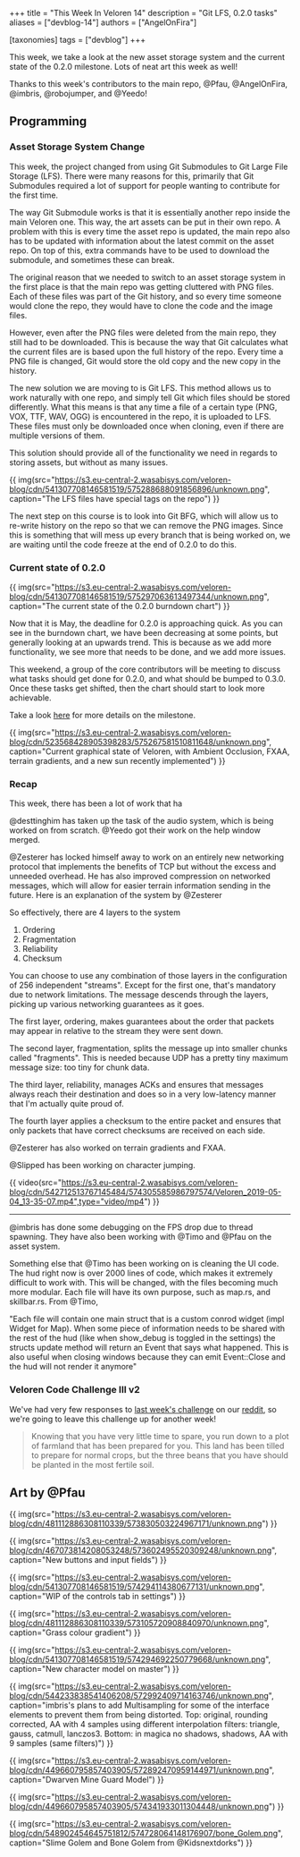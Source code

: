 +++
title = "This Week In Veloren 14"
description = "Git LFS, 0.2.0 tasks"
aliases = ["devblog-14"]
authors = ["AngelOnFira"]

[taxonomies]
tags = ["devblog"]
+++

This week, we take a look at the new asset storage system and the current state of the 0.2.0 milestone. Lots of neat art this week as well!

Thanks to this week's contributors to the main repo, @Pfau, @AngelOnFira, @imbris, @robojumper, and @Yeedo!

## Programming

### Asset Storage System Change

This week, the project changed from using Git Submodules to Git Large File Storage (LFS). There were many reasons for this, primarily that Git Submodules required a lot of support for people wanting to contribute for the first time.

The way Git Submodule works is that it is essentially another repo inside the main Veloren one. This way, the art assets can be put in their own repo. A problem with this is every time the asset repo is updated, the main repo also has to be updated with information about the latest commit on the asset repo. On top of this, extra commands have to be used to download the submodule, and sometimes these can break.

The original reason that we needed to switch to an asset storage system in the first place is that the main repo was getting cluttered with PNG files. Each of these files was part of the Git history, and so every time someone would clone the repo, they would have to clone the code and the image files.

However, even after the PNG files were deleted from the main repo, they still had to be downloaded. This is because the way that Git calculates what the current files are is based upon the full history of the repo. Every time a PNG file is changed, Git would store the old copy and the new copy in the history.

The new solution we are moving to is Git LFS. This method allows us to work naturally with one repo, and simply tell Git which files should be stored differently. What this means is that any time a file of a certain type (PNG, VOX, TTF, WAV, OGG) is encountered in the repo, it is uploaded to LFS. These files must only be downloaded once when cloning, even if there are multiple versions of them.

This solution should provide all of the functionality we need in regards to storing assets, but without as many issues.

{{ img(src="https://s3.eu-central-2.wasabisys.com/veloren-blog/cdn/541307708146581519/575288688091856896/unknown.png", caption="The LFS files have special tags on the repo") }}

The next step on this course is to look into Git BFG, which will allow us to re-write history on the repo so that we can remove the PNG images. Since this is something that will mess up every branch that is being worked on, we are waiting until the code freeze at the end of 0.2.0 to do this.

### Current state of 0.2.0

{{ img(src="https://s3.eu-central-2.wasabisys.com/veloren-blog/cdn/541307708146581519/575297063613497344/unknown.png", caption="The current state of the 0.2.0 burndown chart") }}

Now that it is May, the deadline for 0.2.0 is approaching quick. As you can see in the burndown chart, we have been decreasing at some points, but generally looking at an upwards trend. This is because as we add more functionality, we see more that needs to be done, and we add more issues.

This weekend, a group of the core contributors will be meeting to discuss what tasks should get done for 0.2.0, and what should be bumped to 0.3.0. Once these tasks get shifted, then the chart should start to look more achievable.

Take a look [here](https://gitlab.com/veloren/veloren/milestones/1) for more details on the milestone.

{{ img(src="https://s3.eu-central-2.wasabisys.com/veloren-blog/cdn/523568428905398283/575267581510811648/unknown.png", caption="Current graphical state of Veloren, with Ambient Occlusion, FXAA, terrain gradients, and a new sun recently implemented") }}

### Recap

This week, there has been a lot of work that ha

@desttinghim has taken up the task of the audio system, which is being worked on from scratch. @Yeedo got their work on the help window merged.

@Zesterer has locked himself away to work on an entirely new networking protocol that implements the benefits of TCP but without the excess and unneeded overhead. He has also improved compression on networked messages, which will allow for easier terrain information sending in the future. Here is an explanation of the system by @Zesterer

So effectively, there are 4 layers to the system

1) Ordering
2) Fragmentation
3) Reliability
4) Checksum

You can choose to use any combination of those layers in the configuration of 256 independent "streams". Except for the first one, that's mandatory due to network limitations. The message descends through the layers, picking up various networking guarantees as it goes.

The first layer, ordering, makes guarantees about the order that packets may appear in relative to the stream they were sent down.

The second layer, fragmentation, splits the message up into smaller chunks called "fragments". This is needed because UDP has a pretty tiny maximum message size: too tiny for chunk data.

The third layer, reliability, manages ACKs and ensures that messages always reach their destination and does so in a very low-latency manner that I'm actually quite proud of.

The fourth layer applies a checksum to the entire packet and ensures that only packets that have correct checksums are received on each side.

@Zesterer has also worked on terrain gradients and FXAA.

@Slipped has been working on character jumping.

{{ video(src="https://s3.eu-central-2.wasabisys.com/veloren-blog/cdn/542712513767145484/574305585986797574/Veloren_2019-05-04_13-35-07.mp4",type="video/mp4") }}

<hr>

@imbris has done some debugging on the FPS drop due to thread spawning. They have also been working with @Timo and @Pfau on the asset system.

Something else that @Timo has been working on is cleaning the UI code. The hud right now is over 2000 lines of code, which makes it extremely difficult to work with. This will be changed, with the files becoming much more modular. Each file will have its own purpose, such as map.rs, and skillbar.rs. From @Timo,

"Each file will contain one main struct that is a custom conrod widget (impl Widget for Map). When some piece of information needs to be shared with the rest of the hud (like when show_debug is toggled in the settings) the structs update method will return an Event that says what happened. This is also useful when closing windows because they can emit Event::Close and the hud will not render it anymore"

### Veloren Code Challenge III v2

We've had very few responses to [last week's challenge](https://gitlab.com/veloren/veloren-coding-challenges/tree/master/coding_challenge_3) on our [reddit](https://www.reddit.com/r/Veloren/comments/bix3zw/veloren_coding_challenge_3_solutions/), so we're going to leave this challenge up for another week!

> Knowing that you have very little time to spare, you run down to a plot of farmland that has been prepared for you. This land has been tilled to prepare for normal crops, but the three beans that you have should be planted in the most fertile soil.

## Art by @Pfau

{{ img(src="https://s3.eu-central-2.wasabisys.com/veloren-blog/cdn/481112886308110339/573830503224967171/unknown.png") }}

{{ img(src="https://s3.eu-central-2.wasabisys.com/veloren-blog/cdn/467073814208053248/573602495520309248/unknown.png", caption="New buttons and input fields") }}

{{ img(src="https://s3.eu-central-2.wasabisys.com/veloren-blog/cdn/541307708146581519/574294114380677131/unknown.png", caption="WIP of the controls tab in settings") }}

{{ img(src="https://s3.eu-central-2.wasabisys.com/veloren-blog/cdn/481112886308110339/573105720908840970/unknown.png", caption="Grass colour gradient") }}

{{ img(src="https://s3.eu-central-2.wasabisys.com/veloren-blog/cdn/541307708146581519/574294692250779668/unknown.png", caption="New character model on master") }}

{{ img(src="https://s3.eu-central-2.wasabisys.com/veloren-blog/cdn/544233838541406208/572992409714163746/unknown.png", caption="imbris's plans to add Multisampling for some of the interface elements to prevent them from being distorted. Top: original, rounding corrected, AA with 4 samples using different interpolation filters: triangle, gauss, catmull, lanczos3. Bottom: in magica no shadows, shadows, AA with 9 samples (same filters)") }}

{{ img(src="https://s3.eu-central-2.wasabisys.com/veloren-blog/cdn/449660795857403905/572892470959144971/unknown.png", caption="Dwarven Mine Guard Model") }}

{{ img(src="https://s3.eu-central-2.wasabisys.com/veloren-blog/cdn/449660795857403905/574341933011304448/unknown.png") }}

{{ img(src="https://s3.eu-central-2.wasabisys.com/veloren-blog/cdn/548902454645751812/574728064148176907/bone_Golem.png", caption="Slime Golem and Bone Golem from @Kidsnextdorks") }}
